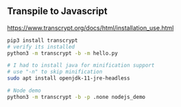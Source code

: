 ## Transpile to Javascript

https://www.transcrypt.org/docs/html/installation_use.html

```bash
pip3 install transcrypt
# verify its installed
python3 -m transcrypt -b -m hello.py

# I had to install java for minification support
# use "-n" to skip minification
sudo apt install openjdk-11-jre-headless

# Node demo
python3 -m transcrypt -b -p .none nodejs_demo
```
